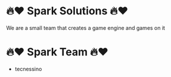 # 🔥❤️ Spark Solutions 🔥❤️

We are a small team that creates a game engine and games on it

# 🔥❤️ Spark Team 🔥❤️

- tecnessino
